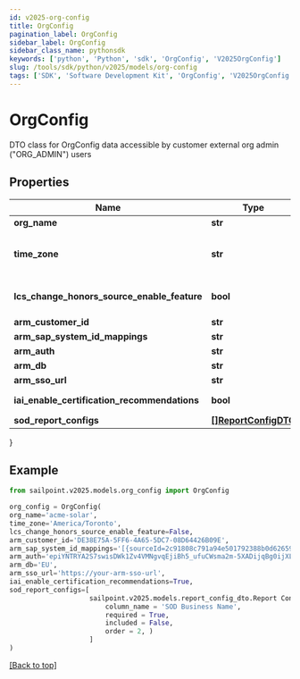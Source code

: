 ```yaml
---
id: v2025-org-config
title: OrgConfig
pagination_label: OrgConfig
sidebar_label: OrgConfig
sidebar_class_name: pythonsdk
keywords: ['python', 'Python', 'sdk', 'OrgConfig', 'V2025OrgConfig'] 
slug: /tools/sdk/python/v2025/models/org-config
tags: ['SDK', 'Software Development Kit', 'OrgConfig', 'V2025OrgConfig']
---
```


# OrgConfig

DTO class for OrgConfig data accessible by customer external org admin (\"ORG_ADMIN\") users

## Properties

Name | Type | Description | Notes
------------ | ------------- | ------------- | -------------
**org_name** | **str** | The name of the org. | [optional] 
**time_zone** | **str** | The selected time zone which is to be used for the org.  This directly affects when scheduled tasks are executed.  Valid options can be found at /beta/org-config/valid-time-zones | [optional] 
**lcs_change_honors_source_enable_feature** | **bool** | Flag to determine whether the LCS_CHANGE_HONORS_SOURCE_ENABLE_FEATURE flag is enabled for the current org. | [optional] 
**arm_customer_id** | **str** | ARM Customer ID | [optional] 
**arm_sap_system_id_mappings** | **str** | A list of IDN::sourceId to ARM::systemId mappings. | [optional] 
**arm_auth** | **str** | ARM authentication string | [optional] 
**arm_db** | **str** | ARM database name | [optional] 
**arm_sso_url** | **str** | ARM SSO URL | [optional] 
**iai_enable_certification_recommendations** | **bool** | Flag to determine whether IAI Certification Recommendations are enabled for the current org | [optional] 
**sod_report_configs** | [**[]ReportConfigDTO**](report-config-dto) |  | [optional] 
}

## Example

```python
from sailpoint.v2025.models.org_config import OrgConfig

org_config = OrgConfig(
org_name='acme-solar',
time_zone='America/Toronto',
lcs_change_honors_source_enable_feature=False,
arm_customer_id='DE38E75A-5FF6-4A65-5DC7-08D64426B09E',
arm_sap_system_id_mappings='[{sourceId=2c91808c791a94e501792388b0d62659, systemId=1556}, {sourceId=2_2c91808c791a94e501792388b0d62659, systemId=2_1556}, {sourceId=3_2c91808c791a94e501792388b0d62659, systemId=3_1556}]',
arm_auth='epiYNTRYA2S7swisDWk1Zv4VMNgvqEjiBh5_ufuCWsma2m-5XADijqBg0ijXLby5nS6lxZNXabhGnAPGeDGc4V3jQKrhwV-UHypRLs8ZLgOjiQNus9NimS0uPdKomRW6TFWqXyfnYd-znNgbbVuwUy9GyD9ebDVJSntPastxSx7UcyGuWBqfNZYpuxKRWe_7TVY60qL55jUqyz8N4XUbbdcxdbZ0uik6ut-Bv90MKTbZexBW_PR4qcgIkaEs4kIenLyBxnGziYo7AO0tJ8bGHO8FJRkibCpAQIt7PISLo7Gg_Xf9j10dKq2YDgy4pPTvz3fE2ZHYnXCXvXFSA-vVag==',
arm_db='EU',
arm_sso_url='https://your-arm-sso-url',
iai_enable_certification_recommendations=True,
sod_report_configs=[
                    sailpoint.v2025.models.report_config_dto.Report Config DTO(
                        column_name = 'SOD Business Name', 
                        required = True, 
                        included = False, 
                        order = 2, )
                    ]
)

```
[[Back to top]](#) 

